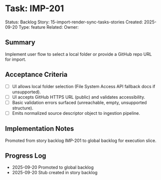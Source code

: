 # Task: IMP-201
Status: Backlog
Story: 15-import-render-sync-tasks-stories
Created: 2025-09-20
Type: feature
Related:
Owner:

## Summary
Implement user flow to select a local folder or provide a GitHub repo URL for import.

## Acceptance Criteria
- [ ] UI allows local folder selection (File System Access API fallback docs if unsupported).
- [ ] UI accepts GitHub HTTPS URL (public) and validates accessibility.
- [ ] Basic validation errors surfaced (unreachable, empty, unsupported structure).
- [ ] Emits normalized source descriptor object to ingestion pipeline.

## Implementation Notes
Promoted from story backlog IMP-201 to global backlog for execution slice.

## Progress Log
- 2025-09-20 Promoted to global backlog
- 2025-09-20 Stub created in story backlog
